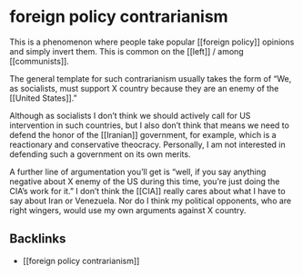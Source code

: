 # foreign policy contrarianism

This is a phenomenon where people take popular [[foreign policy]] opinions and simply invert them. This is common on the [[left]] / among [[communists]].

The general template for such contrarianism usually takes the form of &ldquo;We, as socialists, must support X country because they are an enemy of the [[United States]].&rdquo;

Although as socialists I don&rsquo;t think we should actively call for US intervention in such countries, but I also don&rsquo;t think that means we need to defend the honor of the [[Iranian]] government, for example, which is a reactionary and conservative theocracy. Personally, I am not interested in defending such a government on its own merits.

A further line of argumentation you&rsquo;ll get is &ldquo;well, if you say anything negative about X enemy of the US during this time, you&rsquo;re just doing the CIA&rsquo;s work for it.&rdquo; I don&rsquo;t think the [[CIA]] really cares about what I have to say about Iran or Venezuela. Nor do I think my political opponents, who are right wingers, would use my own arguments against X country.


<a id="org0e4361e"></a>

## Backlinks

-   [[foreign policy contrarianism]]
